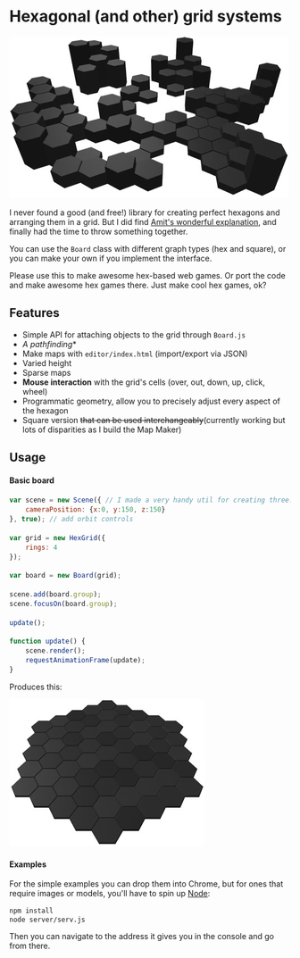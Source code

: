 # Hexagonal (and other) grid systems

![screenshot](hex-grid.jpg)

I never found a good (and free!) library for creating perfect hexagons and arranging them in a grid. But I did find [Amit's wonderful explanation](http://www.redblobgames.com/grids/hexagons/), and finally had the time to throw something together.

You can use the `Board` class with different graph types (hex and square), or you can make your own if you implement the interface.

Please use this to make awesome hex-based web games. Or port the code and make awesome hex games there. Just make cool hex games, ok?

## Features

- Simple API for attaching objects to the grid through `Board.js`
- **A* pathfinding**
- Make maps with `editor/index.html` (import/export via JSON)
- Varied height
- Sparse maps
- **Mouse interaction** with the grid's cells (over, out, down, up, click, wheel)
- Programmatic geometry, allow you to precisely adjust every aspect of the hexagon
- Square version ~~that can be used interchangeably~~(currently working but lots of disparities as I build the Map Maker)

## Usage

#### Basic board

```javascript
var scene = new Scene({ // I made a very handy util for creating three.js scenes quickly
	cameraPosition: {x:0, y:150, z:150}
}, true); // add orbit controls

var grid = new HexGrid({
	rings: 4
});

var board = new Board(grid);

scene.add(board.group);
scene.focusOn(board.group);

update();

function update() {
	scene.render();
	requestAnimationFrame(update);
}
```
Produces this:

![screenshot](hex-grid-basic.jpg)

#### Examples

For the simple examples you can drop them into Chrome, but for ones that require images or models, you'll have to spin up [Node](http://nodejs.org/):
```
npm install
node server/serv.js
```
Then you can navigate to the address it gives you in the console and go from there.